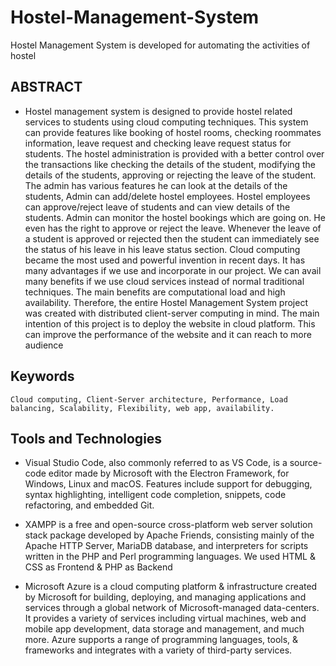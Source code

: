 # Hostel-Management-System
Hostel Management System is developed for automating the activities of hostel


## ABSTRACT

- Hostel management system is designed to provide hostel related services to students using cloud computing techniques. This system can provide features like booking of hostel rooms, checking roommates information, leave request and checking leave request status for students. The hostel administration is provided with a better control over the transactions like checking the details of the student, modifying the details of the students, approving or rejecting the leave of the student. The admin has various features he can look at the details of the students, Admin can add/delete hostel employees. Hostel employees can approve/reject leave of students and can view details of the students. Admin can monitor the hostel bookings which are going on. He even has the right to approve or reject the leave. Whenever the leave of a student is approved or rejected then the student can immediately see the status of his leave in his leave status section. Cloud computing became the most used and powerful invention in recent days. It has many advantages if we use and incorporate in our project. We can avail many benefits if we use cloud services instead of normal traditional techniques. The main benefits are computational load and high availability. Therefore, the entire Hostel Management System project was created with distributed client-server computing in mind. The main intention of this project is to deploy the website in cloud platform. This can improve the performance of the website and it can reach to more audience

## Keywords
    Cloud computing, Client-Server architecture, Performance, Load balancing, Scalability, Flexibility, web app, availability.

## Tools and Technologies

- Visual Studio Code, also commonly referred to as VS Code, is a source-code editor made by Microsoft with the Electron Framework, for Windows, Linux and macOS. Features include support for debugging, syntax highlighting, intelligent code completion, snippets, code refactoring, and embedded Git.

- XAMPP is a free and open-source cross-platform web server solution stack package developed by Apache Friends, consisting mainly of the Apache HTTP Server, MariaDB database, and interpreters for scripts written in the PHP and Perl programming languages. We used HTML & CSS as Frontend & PHP as Backend
  
- Microsoft Azure is a cloud computing platform & infrastructure created by Microsoft for building, deploying, and managing applications and services through a global network of Microsoft-managed data-centers. It provides a variety of services including virtual machines, web and mobile app development, data storage and management, and much more. Azure supports a range of programming languages, tools, & frameworks and integrates with a variety of third-party services.

